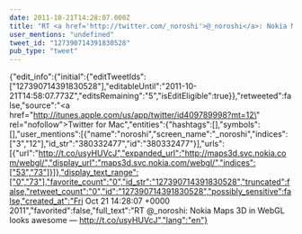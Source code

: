 ```yaml
---
date: 2011-10-21T14:28:07.000Z
title: "RT <a href='http://twitter.com/_noroshi'>@_noroshi</a>: Nokia Maps 3D in WebGL looks awesome — http://t.co/usyHUVcJ″"
user_mentions: "undefined"
tweet_id: "127390714391830528"
pub_type: "tweet"
---
```

{"edit_info":{"initial":{"editTweetIds":["127390714391830528"],"editableUntil":"2011-10-21T14:58:07.773Z","editsRemaining":"5","isEditEligible":true}},"retweeted":false,"source":"<a href=\"http://itunes.apple.com/us/app/twitter/id409789998?mt=12\" rel=\"nofollow\">Twitter for Mac</a>","entities":{"hashtags":[],"symbols":[],"user_mentions":[{"name":"noroshi","screen_name":"_noroshi","indices":["3","12"],"id_str":"380332477","id":"380332477"}],"urls":[{"url":"http://t.co/usyHUVcJ","expanded_url":"http://maps3d.svc.nokia.com/webgl/","display_url":"maps3d.svc.nokia.com/webgl/","indices":["53","73"]}]},"display_text_range":["0","73"],"favorite_count":"0","id_str":"127390714391830528","truncated":false,"retweet_count":"0","id":"127390714391830528","possibly_sensitive":false,"created_at":"Fri Oct 21 14:28:07 +0000 2011","favorited":false,"full_text":"RT @_noroshi: Nokia Maps 3D in WebGL looks awesome — http://t.co/usyHUVcJ","lang":"en"}
